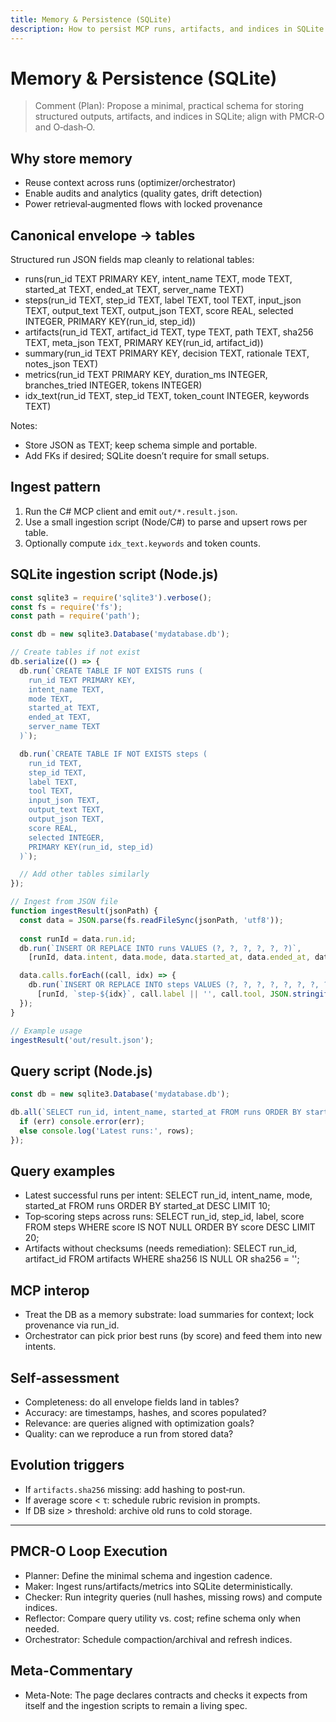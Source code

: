 ```yaml
---
title: Memory & Persistence (SQLite)
description: How to persist MCP runs, artifacts, and indices in SQLite for retrieval, analytics, and evolution.
---
```


# Memory & Persistence (SQLite)

> Comment (Plan): Propose a minimal, practical schema for storing structured outputs, artifacts, and indices in SQLite; align with PMCR‑O and O‑dash‑O.

## Why store memory
- Reuse context across runs (optimizer/orchestrator)
- Enable audits and analytics (quality gates, drift detection)
- Power retrieval‑augmented flows with locked provenance

## Canonical envelope → tables
Structured run JSON fields map cleanly to relational tables:

- runs(run_id TEXT PRIMARY KEY, intent_name TEXT, mode TEXT, started_at TEXT, ended_at TEXT, server_name TEXT)
- steps(run_id TEXT, step_id TEXT, label TEXT, tool TEXT, input_json TEXT, output_text TEXT, output_json TEXT, score REAL, selected INTEGER, PRIMARY KEY(run_id, step_id))
- artifacts(run_id TEXT, artifact_id TEXT, type TEXT, path TEXT, sha256 TEXT, meta_json TEXT, PRIMARY KEY(run_id, artifact_id))
- summary(run_id TEXT PRIMARY KEY, decision TEXT, rationale TEXT, notes_json TEXT)
- metrics(run_id TEXT PRIMARY KEY, duration_ms INTEGER, branches_tried INTEGER, tokens INTEGER)
- idx_text(run_id TEXT, step_id TEXT, token_count INTEGER, keywords TEXT)

Notes:
- Store JSON as TEXT; keep schema simple and portable.
- Add FKs if desired; SQLite doesn’t require for small setups.

## Ingest pattern
1) Run the C# MCP client and emit `out/*.result.json`.
2) Use a small ingestion script (Node/C#) to parse and upsert rows per table.
3) Optionally compute `idx_text.keywords` and token counts.

## SQLite ingestion script (Node.js)
```javascript
const sqlite3 = require('sqlite3').verbose();
const fs = require('fs');
const path = require('path');

const db = new sqlite3.Database('mydatabase.db');

// Create tables if not exist
db.serialize(() => {
  db.run(`CREATE TABLE IF NOT EXISTS runs (
    run_id TEXT PRIMARY KEY,
    intent_name TEXT,
    mode TEXT,
    started_at TEXT,
    ended_at TEXT,
    server_name TEXT
  )`);

  db.run(`CREATE TABLE IF NOT EXISTS steps (
    run_id TEXT,
    step_id TEXT,
    label TEXT,
    tool TEXT,
    input_json TEXT,
    output_text TEXT,
    output_json TEXT,
    score REAL,
    selected INTEGER,
    PRIMARY KEY(run_id, step_id)
  )`);

  // Add other tables similarly
});

// Ingest from JSON file
function ingestResult(jsonPath) {
  const data = JSON.parse(fs.readFileSync(jsonPath, 'utf8'));
  
  const runId = data.run.id;
  db.run(`INSERT OR REPLACE INTO runs VALUES (?, ?, ?, ?, ?, ?)`, 
    [runId, data.intent, data.mode, data.started_at, data.ended_at, data.server.name]);

  data.calls.forEach((call, idx) => {
    db.run(`INSERT OR REPLACE INTO steps VALUES (?, ?, ?, ?, ?, ?, ?, ?, ?)`,
      [runId, `step-${idx}`, call.label || '', call.tool, JSON.stringify(call.params), call.text, '', null, null]);
  });
}

// Example usage
ingestResult('out/result.json');
```

## Query script (Node.js)
```javascript
const db = new sqlite3.Database('mydatabase.db');

db.all(`SELECT run_id, intent_name, started_at FROM runs ORDER BY started_at DESC LIMIT 10`, (err, rows) => {
  if (err) console.error(err);
  else console.log('Latest runs:', rows);
});
```

## Query examples
- Latest successful runs per intent:
  SELECT run_id, intent_name, mode, started_at FROM runs ORDER BY started_at DESC LIMIT 10;
- Top‑scoring steps across runs:
  SELECT run_id, step_id, label, score FROM steps WHERE score IS NOT NULL ORDER BY score DESC LIMIT 20;
- Artifacts without checksums (needs remediation):
  SELECT run_id, artifact_id FROM artifacts WHERE sha256 IS NULL OR sha256 = '';

## MCP interop
- Treat the DB as a memory substrate: load summaries for context; lock provenance via run_id.
- Orchestrator can pick prior best runs (by score) and feed them into new intents.

## Self‑assessment
- Completeness: do all envelope fields land in tables?
- Accuracy: are timestamps, hashes, and scores populated?
- Relevance: are queries aligned with optimization goals?
- Quality: can we reproduce a run from stored data?

## Evolution triggers
- If `artifacts.sha256` missing: add hashing to post‑run.
- If average score < τ: schedule rubric revision in prompts.
- If DB size > threshold: archive old runs to cold storage.

---

## PMCR-O Loop Execution
- Planner: Define the minimal schema and ingestion cadence.
- Maker: Ingest runs/artifacts/metrics into SQLite deterministically.
- Checker: Run integrity queries (null hashes, missing rows) and compute indices.
- Reflector: Compare query utility vs. cost; refine schema only when needed.
- Orchestrator: Schedule compaction/archival and refresh indices.

## Meta-Commentary
- Meta-Note: The page declares contracts and checks it expects from itself and the ingestion scripts to remain a living spec.
